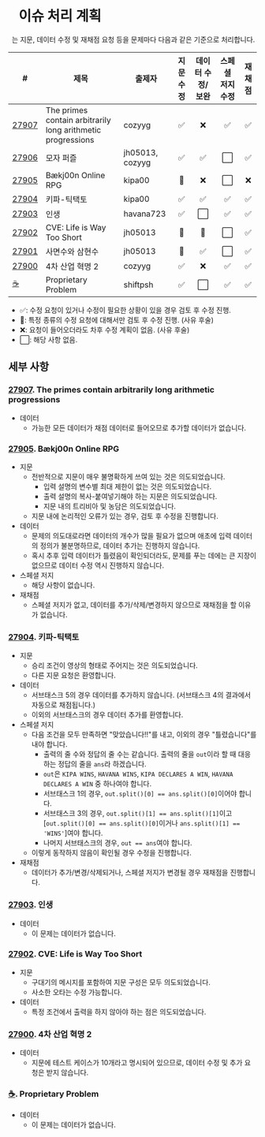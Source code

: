 # ` ` 이슈 처리 계획

` `는 지문, 데이터 수정 및 재채점 요청 등을 문제마다 다음과 같은 기준으로 처리합니다. 

| # | 제목 | 출제자 | 지문 수정 | 데이터 수정/보완 | 스페셜 저지 수정 | 재채점 |
|---|------|--------|:--------:|:----------:|:--------------:|:-----:|
| [27907](https://www.acmicpc.net/problem/27907) | The primes contain arbitrarily long arithmetic progressions | cozyyg | ✅ | ❌ | ✅ | ✅ |
| [27906](https://www.acmicpc.net/problem/27906) | 모자 퍼즐 | jh05013, cozyyg | ✅ | ✅ | ⬜️ | ✅ |
| [27905](https://www.acmicpc.net/problem/27905) | Bækj00n Online RPG | kipa00 | 🤔 | ❌ | ⬜️ | ❌ |
| [27904](https://www.acmicpc.net/problem/27904) | 키파-틱택토 | kipa00 | ✅ | ✅ | ✅ | ✅ |
| [27903](https://www.acmicpc.net/problem/27903) | 인생 | havana723 | ✅ | ⬜️ | ✅ | ✅ |
| [27902](https://www.acmicpc.net/problem/27902) | CVE: Life is Way Too Short | jh05013 | 🤔 | 🤔 | ⬜️ | ✅ |
| [27901](https://www.acmicpc.net/problem/27901) | 사면수와 삼현수 | jh05013 | 🤔 | ✅ | ⬜️ | ✅ |
| [27900](https://www.acmicpc.net/problem/27900) | 4차 산업 혁명 2 | cozyyg | ✅ | ❌ | ✅ | ✅ |
| [☕](https://www.acmicpc.net/problem/12346) | Proprietary Problem | shiftpsh | ✅ | ⬜️ | ✅ | ✅ |

* ✅: 수정 요청이 있거나 수정이 필요한 상황이 있을 경우 검토 후 수정 진행.
* 🤔: 특정 종류의 수정 요청에 대해서만 검토 후 수정 진행. (사유 후술)
* ❌: 요청이 들어오더라도 차후 수정 계획이 없음. (사유 후술)
* ⬜️: 해당 사항 없음.

## 세부 사항

### [27907](https://www.acmicpc.net/problem/27907). The primes contain arbitrarily long arithmetic progressions

- 데이터
  - 가능한 모든 데이터가 채점 데이터로 들어오므로 추가할 데이터가 없습니다.

### [27905](https://www.acmicpc.net/problem/27905). Bækj00n Online RPG

- 지문
  - 전반적으로 지문이 매우 불명확하게 쓰여 있는 것은 의도되었습니다.
    - 입력 설명의 변수별 최대 제한이 없는 것은 의도되었습니다.
    - 출력 설명의 복사-붙여넣기해야 하는 지문은 의도되었습니다.
    - 지문 내의 트리비아 및 농담은 의도되었습니다.
  - 지문 내에 논리적인 오류가 있는 경우, 검토 후 수정을 진행합니다.
- 데이터
  - 문제의 의도대로라면 데이터의 개수가 많을 필요가 없으며 애초에 입력 데이터의 정의가 불분명하므로, 데이터 추가는 진행하지 않습니다.
  - 혹시 추후 입력 데이터가 틀렸음이 확인되더라도, 문제를 푸는 데에는 큰 지장이 없으므로 데이터 수정 역시 진행하지 않습니다.
- 스페셜 저지
  - 해당 사항이 없습니다.
- 재채점
  - 스페셜 저지가 없고, 데이터를 추가/삭제/변경하지 않으므로 재채점을 할 이유가 없습니다.

### [27904](https://www.acmicpc.net/problem/27904). 키파-틱택토

- 지문
  - 승리 조건이 영상의 형태로 주어지는 것은 의도되었습니다.
  - 다른 지문 요청은 환영합니다.
- 데이터
  - 서브태스크 5의 경우 데이터를 추가하지 않습니다. (서브태스크 4의 결과에서 자동으로 채점됩니다.)
  - 이외의 서브태스크의 경우 데이터 추가를 환영합니다.
- 스페셜 저지
  - 다음 조건을 모두 만족하면 "맞았습니다!!"를 내고, 이외의 경우 "틀렸습니다"를 내야 합니다.
    - 출력의 줄 수와 정답의 줄 수는 같습니다. 출력의 줄을 `out`이라 할 때 대응하는 정답의 줄을 `ans`라 하겠습니다.
    - `out`은 `KIPA WINS`, `HAVANA WINS`, `KIPA DECLARES A WIN`, `HAVANA DECLARES A WIN` 중 하나여야 합니다.
    - 서브태스크 1의 경우, `out.split()[0] == ans.split()[0]`이어야 합니다.
    - 서브태스크 3의 경우, `out.split()[1] == ans.split()[1]`이고 \[`out.split()[0] == ans.split()[0]`이거나 `ans.split()[1] == 'WINS'`\]여야 합니다.
    - 나머지 서브태스크의 경우, `out == ans`여야 합니다.
  - 이렇게 동작하지 않음이 확인될 경우 수정을 진행합니다.
- 재채점
  - 데이터가 추가/변경/삭제되거나, 스페셜 저지가 변경될 경우 재채점을 진행합니다.

### [27903](https://www.acmicpc.net/problem/27903). 인생

- 데이터
  - 이 문제는 데이터가 없습니다.

### [27902](https://www.acmicpc.net/problem/27902). CVE: Life is Way Too Short

- 지문
  - 구대기의 메시지를 포함하여 지문 구성은 모두 의도되었습니다.
  - 사소한 오타는 수정 가능합니다.
- 데이터
  - 특정 조건에서 출력을 하지 않아야 하는 점은 의도되었습니다.

### [27900](https://www.acmicpc.net/problem/27900). 4차 산업 혁명 2

- 데이터
  - 지문에 테스트 케이스가 10개라고 명시되어 있으므로, 데이터 수정 및 추가 요청은 받지 않습니다.

### [☕](https://www.acmicpc.net/problem/12346). Proprietary Problem

- 데이터
  - 이 문제는 데이터가 없습니다.
